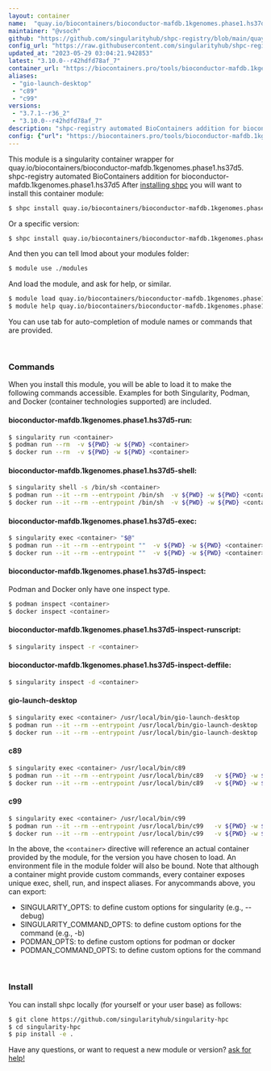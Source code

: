 ```yaml
---
layout: container
name:  "quay.io/biocontainers/bioconductor-mafdb.1kgenomes.phase1.hs37d5"
maintainer: "@vsoch"
github: "https://github.com/singularityhub/shpc-registry/blob/main/quay.io/biocontainers/bioconductor-mafdb.1kgenomes.phase1.hs37d5/container.yaml"
config_url: "https://raw.githubusercontent.com/singularityhub/shpc-registry/main/quay.io/biocontainers/bioconductor-mafdb.1kgenomes.phase1.hs37d5/container.yaml"
updated_at: "2023-05-29 03:04:21.942853"
latest: "3.10.0--r42hdfd78af_7"
container_url: "https://biocontainers.pro/tools/bioconductor-mafdb.1kgenomes.phase1.hs37d5"
aliases:
 - "gio-launch-desktop"
 - "c89"
 - "c99"
versions:
 - "3.7.1--r36_2"
 - "3.10.0--r42hdfd78af_7"
description: "shpc-registry automated BioContainers addition for bioconductor-mafdb.1kgenomes.phase1.hs37d5"
config: {"url": "https://biocontainers.pro/tools/bioconductor-mafdb.1kgenomes.phase1.hs37d5", "maintainer": "@vsoch", "description": "shpc-registry automated BioContainers addition for bioconductor-mafdb.1kgenomes.phase1.hs37d5", "latest": {"3.10.0--r42hdfd78af_7": "sha256:543f3a77b8f494f6147c654fe7e3f0bdd0fab390a9498a00c98104c6666bd583"}, "tags": {"3.7.1--r36_2": "sha256:b1f99cce9fd4997e6d943e6f2c6992f0dc23a8c9f5197cac142664f64b52be10", "3.10.0--r42hdfd78af_7": "sha256:543f3a77b8f494f6147c654fe7e3f0bdd0fab390a9498a00c98104c6666bd583"}, "docker": "quay.io/biocontainers/bioconductor-mafdb.1kgenomes.phase1.hs37d5", "aliases": {"gio-launch-desktop": "/usr/local/bin/gio-launch-desktop", "c89": "/usr/local/bin/c89", "c99": "/usr/local/bin/c99"}}
---
```


This module is a singularity container wrapper for quay.io/biocontainers/bioconductor-mafdb.1kgenomes.phase1.hs37d5.
shpc-registry automated BioContainers addition for bioconductor-mafdb.1kgenomes.phase1.hs37d5
After [installing shpc](#install) you will want to install this container module:


```bash
$ shpc install quay.io/biocontainers/bioconductor-mafdb.1kgenomes.phase1.hs37d5
```

Or a specific version:

```bash
$ shpc install quay.io/biocontainers/bioconductor-mafdb.1kgenomes.phase1.hs37d5:3.10.0--r42hdfd78af_7
```

And then you can tell lmod about your modules folder:

```bash
$ module use ./modules
```

And load the module, and ask for help, or similar.

```bash
$ module load quay.io/biocontainers/bioconductor-mafdb.1kgenomes.phase1.hs37d5/3.10.0--r42hdfd78af_7
$ module help quay.io/biocontainers/bioconductor-mafdb.1kgenomes.phase1.hs37d5/3.10.0--r42hdfd78af_7
```

You can use tab for auto-completion of module names or commands that are provided.

<br>

### Commands

When you install this module, you will be able to load it to make the following commands accessible.
Examples for both Singularity, Podman, and Docker (container technologies supported) are included.

#### bioconductor-mafdb.1kgenomes.phase1.hs37d5-run:

```bash
$ singularity run <container>
$ podman run --rm  -v ${PWD} -w ${PWD} <container>
$ docker run --rm  -v ${PWD} -w ${PWD} <container>
```

#### bioconductor-mafdb.1kgenomes.phase1.hs37d5-shell:

```bash
$ singularity shell -s /bin/sh <container>
$ podman run --it --rm --entrypoint /bin/sh  -v ${PWD} -w ${PWD} <container>
$ docker run --it --rm --entrypoint /bin/sh  -v ${PWD} -w ${PWD} <container>
```

#### bioconductor-mafdb.1kgenomes.phase1.hs37d5-exec:

```bash
$ singularity exec <container> "$@"
$ podman run --it --rm --entrypoint ""  -v ${PWD} -w ${PWD} <container> "$@"
$ docker run --it --rm --entrypoint ""  -v ${PWD} -w ${PWD} <container> "$@"
```

#### bioconductor-mafdb.1kgenomes.phase1.hs37d5-inspect:

Podman and Docker only have one inspect type.

```bash
$ podman inspect <container>
$ docker inspect <container>
```

#### bioconductor-mafdb.1kgenomes.phase1.hs37d5-inspect-runscript:

```bash
$ singularity inspect -r <container>
```

#### bioconductor-mafdb.1kgenomes.phase1.hs37d5-inspect-deffile:

```bash
$ singularity inspect -d <container>
```


#### gio-launch-desktop

```bash
$ singularity exec <container> /usr/local/bin/gio-launch-desktop
$ podman run --it --rm --entrypoint /usr/local/bin/gio-launch-desktop   -v ${PWD} -w ${PWD} <container> -c " $@"
$ docker run --it --rm --entrypoint /usr/local/bin/gio-launch-desktop   -v ${PWD} -w ${PWD} <container> -c " $@"
```


#### c89

```bash
$ singularity exec <container> /usr/local/bin/c89
$ podman run --it --rm --entrypoint /usr/local/bin/c89   -v ${PWD} -w ${PWD} <container> -c " $@"
$ docker run --it --rm --entrypoint /usr/local/bin/c89   -v ${PWD} -w ${PWD} <container> -c " $@"
```


#### c99

```bash
$ singularity exec <container> /usr/local/bin/c99
$ podman run --it --rm --entrypoint /usr/local/bin/c99   -v ${PWD} -w ${PWD} <container> -c " $@"
$ docker run --it --rm --entrypoint /usr/local/bin/c99   -v ${PWD} -w ${PWD} <container> -c " $@"
```



In the above, the `<container>` directive will reference an actual container provided
by the module, for the version you have chosen to load. An environment file in the
module folder will also be bound. Note that although a container
might provide custom commands, every container exposes unique exec, shell, run, and
inspect aliases. For anycommands above, you can export:

 - SINGULARITY_OPTS: to define custom options for singularity (e.g., --debug)
 - SINGULARITY_COMMAND_OPTS: to define custom options for the command (e.g., -b)
 - PODMAN_OPTS: to define custom options for podman or docker
 - PODMAN_COMMAND_OPTS: to define custom options for the command

<br>

### Install

You can install shpc locally (for yourself or your user base) as follows:

```bash
$ git clone https://github.com/singularityhub/singularity-hpc
$ cd singularity-hpc
$ pip install -e .
```

Have any questions, or want to request a new module or version? [ask for help!](https://github.com/singularityhub/singularity-hpc/issues)